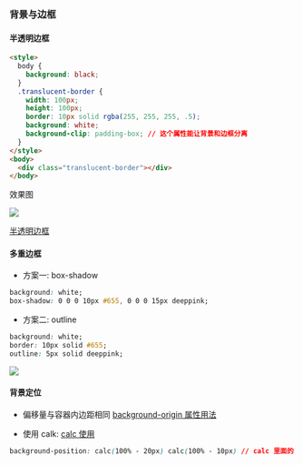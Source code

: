 ### 背景与边框

#### 半透明边框

```html
<style>
  body {
    background: black;
  }
  .translucent-border {
    width: 100px;
    height: 100px;
    border: 10px solid rgba(255, 255, 255, .5);
    background: white;
    background-clip: padding-box; // 这个属性能让背景和边框分离
  }
</style>
<body>
  <div class="translucent-border"></div>
</body>
```

效果图

![](http://with.muyunyun.cn/8e59c47dabc2eef7eb923b25811d1e44.jpg-200)

[半透明边框](https://codepen.io/MuYunyun/pen/vPyOpB)

#### 多重边框

* 方案一: box-shadow

```css
background: white;
box-shadow: 0 0 0 10px #655, 0 0 0 15px deeppink;
```

* 方案二: outline

```css
background: white;
border: 10px solid #655;
outline: 5px solid deeppink;
```

![](http://with.muyunyun.cn/622ab7417df7af16671522a3849690b7.jpg-200)

#### 背景定位

* 偏移量与容器内边距相同
[background-origin 属性用法](http://play.csssecrets.io/background-origin)

* 使用 calk:
[calc 使用](http://dabblet.com/gist/b5fcb42d055427ab6c1a)

```css
background-position: calc(100% - 20px) calc(100% - 10px) // calc 里面的 -、+ 前后要各加个空格
```

